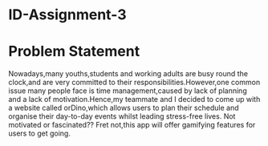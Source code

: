 # ID-Assignment-3

# Problem Statement
Nowadays,many youths,students and working adults are busy round the clock,and are very committed to their responsibilities.However,one common issue many people face is time management,caused by lack of planning and a lack of motivation.Hence,my teammate and I decided to come up with a website called orDino,which allows users to plan their schedule and organise their day-to-day events whilst leading stress-free lives. Not motivated or fascinated?? Fret not,this app will offer gamifying features for users to get going. 